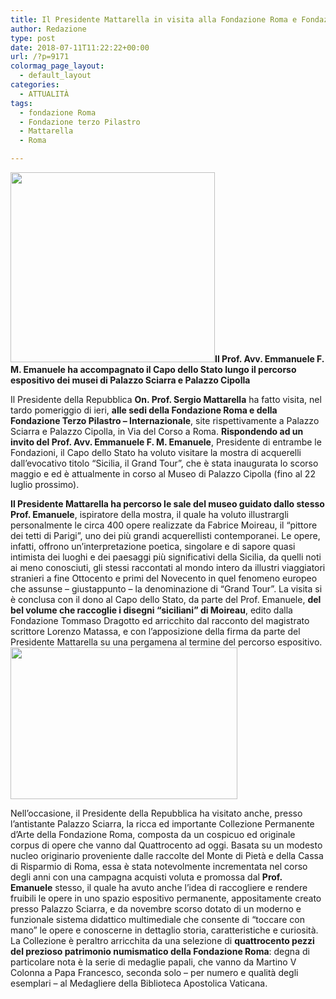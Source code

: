 ```yaml
---
title: Il Presidente Mattarella in visita alla Fondazione Roma e Fondazione Terzo Pilastro
author: Redazione
type: post
date: 2018-07-11T11:22:22+00:00
url: /?p=9171
colormag_page_layout:
  - default_layout
categories:
  - ATTUALITÀ
tags:
  - fondazione Roma
  - Fondazione terzo Pilastro
  - Mattarella
  - Roma

---
```

**<img decoding="async" loading="lazy" class=" wp-image-9173 alignleft" src="https://progressonline.it/wp-content/uploads/2018/07/Il-Presidente-della-Repubblica-Mattarella-in-visita-alla-Fondazione-Roma-e-alla-Fondazione-Terzo-Pilastro-accompagnato-dal-Prof.-Emanuele-300x278.jpg" alt="" width="327" height="304" />Il Prof. Avv. Emmanuele F. M. Emanuele ha accompagnato il Capo dello Stato lungo il percorso espositivo dei musei di Palazzo Sciarra e Palazzo Cipolla**

Il Presidente della Repubblica **On. Prof. Sergio Mattarella** ha fatto visita, nel tardo pomeriggio di ieri, **alle sedi della Fondazione Roma e della Fondazione Terzo Pilastro – Internazionale**, site rispettivamente a Palazzo Sciarra e Palazzo Cipolla, in Via del Corso a Roma. **Rispondendo ad un invito del Prof. Avv. Emmanuele F. M. Emanuele**, Presidente di entrambe le Fondazioni, il Capo dello Stato ha voluto visitare la mostra di acquerelli dall’evocativo titolo “Sicilia, il Grand Tour”, che è stata inaugurata lo scorso maggio e ed è attualmente in corso al Museo di Palazzo Cipolla (fino al 22 luglio prossimo).

**Il Presidente Mattarella ha percorso le sale del museo guidato dallo stesso Prof. Emanuele**, ispiratore della mostra, il quale ha voluto illustrargli personalmente le circa 400 opere realizzate da Fabrice Moireau, il “pittore dei tetti di Parigi”, uno dei più grandi acquerellisti contemporanei. Le opere, infatti, offrono un’interpretazione poetica, singolare e di sapore quasi intimista dei luoghi e dei paesaggi più significativi della Sicilia, da quelli noti ai meno conosciuti, gli stessi raccontati al mondo intero da illustri viaggiatori stranieri a fine Ottocento e primi del Novecento in quel fenomeno europeo che assunse – giustappunto – la denominazione di “Grand Tour”. La visita si è conclusa con il dono al Capo dello Stato, da parte del Prof. Emanuele, **del bel volume che raccoglie i disegni “siciliani” di Moireau**, edito dalla Fondazione Tommaso Dragotto ed arricchito dal racconto del magistrato scrittore Lorenzo Matassa, e con l’apposizione della firma da parte del Presidente Mattarella su una pergamena al termine del percorso espositivo.<img decoding="async" loading="lazy" class=" wp-image-9172 alignright" src="https://progressonline.it/wp-content/uploads/2018/07/Il-Prof.-Emanuele-illustra-al-Capo-dello-Stato-la-mostra-Sicilia-il-Grand-Tour-a-Palazzo-Cipolla-300x200.jpg" alt="" width="363" height="243" />

Nell’occasione, il Presidente della Repubblica ha visitato anche, presso l’antistante Palazzo Sciarra, la ricca ed importante Collezione Permanente d’Arte della Fondazione Roma, composta da un cospicuo ed originale corpus di opere che vanno dal Quattrocento ad oggi. Basata su un modesto nucleo originario proveniente dalle raccolte del Monte di Pietà e della Cassa di Risparmio di Roma, essa è stata notevolmente incrementata nel corso degli anni con una campagna acquisti voluta e promossa dal **Prof. Emanuele** stesso, il quale ha avuto anche l’idea di raccogliere e rendere fruibili le opere in uno spazio espositivo permanente, appositamente creato presso Palazzo Sciarra, e da novembre scorso dotato di un moderno e funzionale sistema didattico multimediale che consente di “toccare con mano” le opere e conoscerne in dettaglio storia, caratteristiche e curiosità. La Collezione è peraltro arricchita da una selezione di **quattrocento pezzi del prezioso patrimonio numismatico della Fondazione Roma**: degna di particolare nota è la serie di medaglie papali, che vanno da Martino V Colonna a Papa Francesco, seconda solo – per numero e qualità degli esemplari – al Medagliere della Biblioteca Apostolica Vaticana.